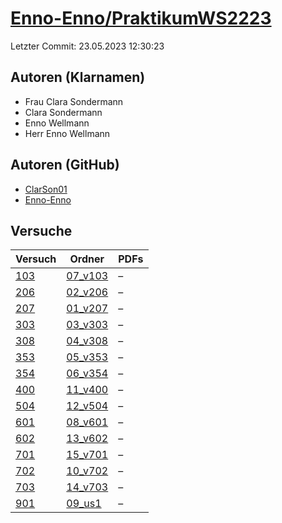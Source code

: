 # [Enno-Enno/PraktikumWS2223](https://github.com/Enno-Enno/PraktikumWS2223)

Letzter Commit: 23.05.2023 12:30:23

## Autoren (Klarnamen)
- Frau Clara Sondermann
- Clara Sondermann
- Enno Wellmann
- Herr Enno Wellmann

## Autoren (GitHub)
- [ClarSon01](https://github.com/ClarSon01)
- [Enno-Enno](https://github.com/Enno-Enno)

## Versuche

|        Versuch         |                                 Ordner                                  |PDFs|
|------------------------|-------------------------------------------------------------------------|----|
|[103](../../versuch/103)|[07_v103](https://github.com/Enno-Enno/PraktikumWS2223/tree/main/07_v103)|–   |
|[206](../../versuch/206)|[02_v206](https://github.com/Enno-Enno/PraktikumWS2223/tree/main/02_v206)|–   |
|[207](../../versuch/207)|[01_v207](https://github.com/Enno-Enno/PraktikumWS2223/tree/main/01_v207)|–   |
|[303](../../versuch/303)|[03_v303](https://github.com/Enno-Enno/PraktikumWS2223/tree/main/03_v303)|–   |
|[308](../../versuch/308)|[04_v308](https://github.com/Enno-Enno/PraktikumWS2223/tree/main/04_v308)|–   |
|[353](../../versuch/353)|[05_v353](https://github.com/Enno-Enno/PraktikumWS2223/tree/main/05_v353)|–   |
|[354](../../versuch/354)|[06_v354](https://github.com/Enno-Enno/PraktikumWS2223/tree/main/06_v354)|–   |
|[400](../../versuch/400)|[11_v400](https://github.com/Enno-Enno/PraktikumWS2223/tree/main/11_v400)|–   |
|[504](../../versuch/504)|[12_v504](https://github.com/Enno-Enno/PraktikumWS2223/tree/main/12_v504)|–   |
|[601](../../versuch/601)|[08_v601](https://github.com/Enno-Enno/PraktikumWS2223/tree/main/08_v601)|–   |
|[602](../../versuch/602)|[13_v602](https://github.com/Enno-Enno/PraktikumWS2223/tree/main/13_v602)|–   |
|[701](../../versuch/701)|[15_v701](https://github.com/Enno-Enno/PraktikumWS2223/tree/main/15_v701)|–   |
|[702](../../versuch/702)|[10_v702](https://github.com/Enno-Enno/PraktikumWS2223/tree/main/10_v702)|–   |
|[703](../../versuch/703)|[14_v703](https://github.com/Enno-Enno/PraktikumWS2223/tree/main/14_v703)|–   |
|[901](../../versuch/901)|[09_us1](https://github.com/Enno-Enno/PraktikumWS2223/tree/main/09_us1)  |–   |
